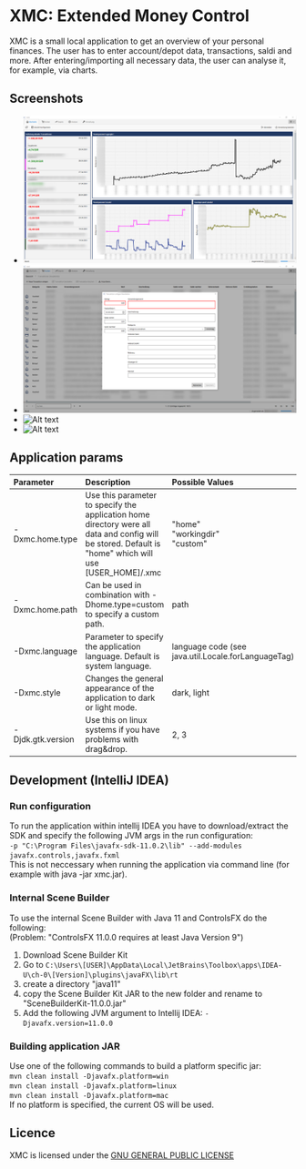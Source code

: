 # XMC: Extended Money Control
XMC is a small local application to get an overview of your personal finances. The user has to enter account/depot data, transactions, saldi and more. After entering/importing all necessary data, the user can analyse it, for example, via charts.

## Screenshots
- ![Alt text](/screenshots/dashboard.png?raw=true "Dashboard")
- ![Alt text](/screenshots/konto-tx.png?raw=true "Cash account")
- ![Alt text](/screenshots/analyse-1.png.png?raw=true "Analysis 1")
- ![Alt text](/screenshots/analyse-2.png.png?raw=true "Analysis 2")

## Application params
| Parameter            | Description                                                                                                                                                   | Possible Values                                     | Example                                                                    |
| :------------------- | :------------------------------------------------------------------------------------------------------------------------------------------------------------ |:----------------------------------------------------| :--------------------------------------------------------------------------|
| -Dxmc.home.type      | Use this parameter to specify the application home directory were all data and config will be stored. Default is "home" which will use [USER_HOME]/.xmc       | "home"<br/>"workingdir"<br/>"custom"                | -Dxmc.home.type=workingdir                                                 |
| -Dxmc.home.path      | Can be used in combination with -Dhome.type=custom to specify a custom path.                                                                                  | path                                                | -Dhome.path="/home/user/mypath"<br/>-Dxmc.home.path="C:\\MyData\\XMC"      |
| -Dxmc.language       | Parameter to specify the application language. Default is system language.                                                                                    | language code (see java.util.Locale.forLanguageTag) | -Dxmc.language=de                                                          |
| -Dxmc.style          | Changes the general appearance of the application to dark or light mode.                                                                                      | dark, light                                         | -Dxmc.style=dark                                                           |
| -Djdk.gtk.version    | Use this on linux systems if you have problems with drag&drop.                                                                                                 | 2, 3                                                | -Djdk.gtk.version=2                                                        |

## Development (IntelliJ IDEA)
### Run configuration
To run the application within intellij IDEA you have to download/extract the SDK and specify the following JVM args in the run configuration:  
``-p "C:\Program Files\javafx-sdk-11.0.2\lib" --add-modules javafx.controls,javafx.fxml``  
This is not neccessary when running the application via command line (for example with java -jar xmc.jar).

### Internal Scene Builder
To use the internal Scene Builder with Java 11 and ControlsFX do the following:  
(Problem: "ControlsFX 11.0.0 requires at least Java Version 9")
1. Download Scene Builder Kit
2. Go to ``C:\Users\[USER]\AppData\Local\JetBrains\Toolbox\apps\IDEA-U\ch-0\[Version]\plugins\javaFX\lib\rt``
3. create a directory "java11"
4. copy the Scene Builder Kit JAR to the new folder and rename to "SceneBuilderKit-11.0.0.jar"
5. Add the following JVM argument to Intellij IDEA: ``-Djavafx.version=11.0.0``

### Building application JAR
Use one of the following commands to build a platform specific jar:  
``mvn clean install -Djavafx.platform=win``  
``mvn clean install -Djavafx.platform=linux``  
``mvn clean install -Djavafx.platform=mac``  
If no platform is specified, the current OS will be used.

## Licence
XMC is licensed under the [GNU GENERAL PUBLIC LICENSE](https://github.com/MatWein/XMC/blob/master/COPYING)